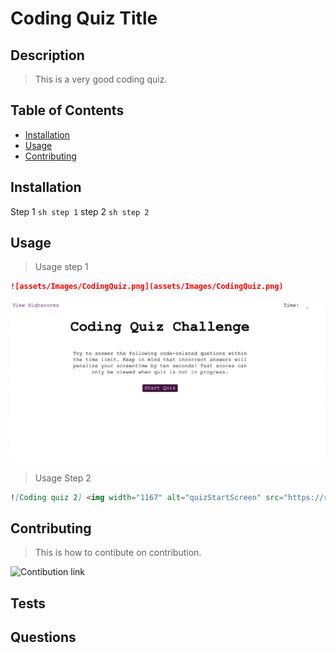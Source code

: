 # Coding Quiz Title

## Description

> This is a very good coding quiz. 

## Table of Contents

- [Installation](#Installation)
- [Usage](#Usage)
- [Contributing](#Contributing)

## Installation

Step 1
```sh step 1```
step 2
```sh step 2```

## Usage

> Usage step 1 
```md
![assets/Images/CodingQuiz.png](assets/Images/CodingQuiz.png) 
``` 
![Coding quiz 1](https://raw.githubusercontent.com/SanjeevKumar-DEV/Readme-Generator/main/assets/Images/CodingQuiz.png)

> Usage Step 2 
```md
![Coding quiz 2] <img width="1167" alt="quizStartScreen" src="https://raw.githubusercontent.com/SanjeevKumar-DEV/Readme-Generator/main/assets/Images/CodingQuiz.png"> 
```

## Contributing

> This is how to contibute on contribution. 

![Contibution link](https://www.contributor-covenant.org/) 


## Tests

## Questions

